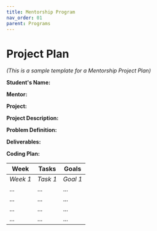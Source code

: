 ```yaml
---
title: Mentorship Program
nav_order: 01
parent: Programs
---
```


# Project Plan

*(This is a sample template for a Mentorship Project Plan)*


**Student's Name:**

**Mentor:**

**Project:**

**Project Description:**

**Problem Definition:**

**Deliverables:**

**Coding Plan:**

| Week | Tasks | Goals |
|------|-------|-------|
| _Week 1_ | _Task 1_ | _Goal 1_ |
| ... | ... | ... |
| ... | ... | ... |
| ... | ... | ... |
| ... | ... | ... |
